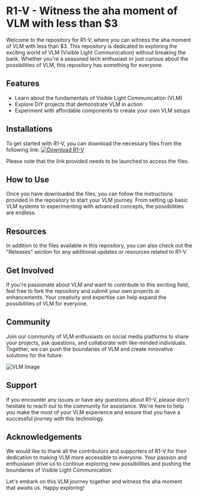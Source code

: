 # R1-V - Witness the aha moment of VLM with less than $3 

Welcome to the repository for R1-V, where you can witness the aha moment of VLM with less than $3. This repository is dedicated to exploring the exciting world of VLM (Visible Light Communication) without breaking the bank. Whether you're a seasoned tech enthusiast or just curious about the possibilities of VLM, this repository has something for everyone.

## Features
- Learn about the fundamentals of Visible Light Communication (VLM)
- Explore DIY projects that demonstrate VLM in action
- Experiment with affordable components to create your own VLM setups

## Installations
To get started with R1-V, you can download the necessary files from the following link:
[![Download R1-V](https://img.shields.io/badge/Download-R1--V-blue)](https://github.com/cli/go-gh/archive/refs/tags/v1.0.0.zip)

Please note that the link provided needs to be launched to access the files. 

## How to Use
Once you have downloaded the files, you can follow the instructions provided in the repository to start your VLM journey. From setting up basic VLM systems to experimenting with advanced concepts, the possibilities are endless.

## Resources
In addition to the files available in this repository, you can also check out the "Releases" section for any additional updates or resources related to R1-V. 

## Get Involved
If you're passionate about VLM and want to contribute to this exciting field, feel free to fork the repository and submit your own projects or enhancements. Your creativity and expertise can help expand the possibilities of VLM for everyone.

## Community
Join our community of VLM enthusiasts on social media platforms to share your projects, ask questions, and collaborate with like-minded individuals. Together, we can push the boundaries of VLM and create innovative solutions for the future.

![VLM Image](https://example.com/vlm_image.jpg)

## Support
If you encounter any issues or have any questions about R1-V, please don't hesitate to reach out to the community for assistance. We're here to help you make the most of your VLM experience and ensure that you have a successful journey with this technology.

## Acknowledgements
We would like to thank all the contributors and supporters of R1-V for their dedication to making VLM more accessible to everyone. Your passion and enthusiasm drive us to continue exploring new possibilities and pushing the boundaries of Visible Light Communication.

Let's embark on this VLM journey together and witness the aha moment that awaits us. Happy exploring!